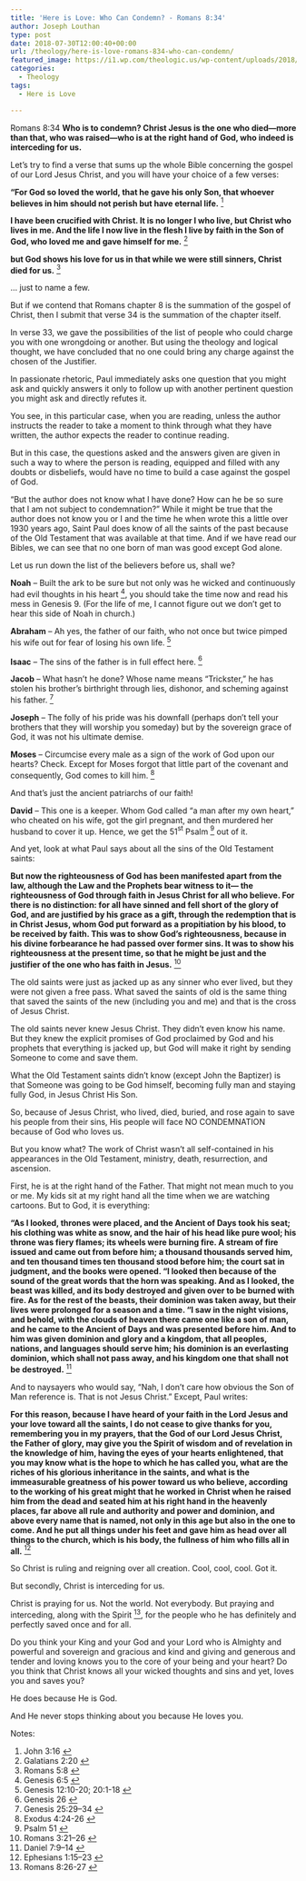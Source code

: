 ```yaml
---
title: 'Here is Love: Who Can Condemn? - Romans 8:34'
author: Joseph Louthan
type: post
date: 2018-07-30T12:00:40+00:00
url: /theology/here-is-love-romans-834-who-can-condemn/
featured_image: https://i1.wp.com/theologic.us/wp-content/uploads/2018/07/427569a2a3bad1ac6ac427e88975d68f.gif?resize=500%2C225
categories:
  - Theology
tags:
  - Here is Love

---
```

<p class="p1">
  Romans 8:34<i> </i><b>Who is to condemn? Christ Jesus is the one who died—more than that, who was raised—who is at the right hand of God, who indeed is interceding for us.</b>
</p>

<p class="p1">
  Let’s try to find a verse that sums up the whole Bible concerning the gospel of our Lord Jesus Christ, and you will have your choice of a few verses:
</p>

<p class="p1">
  <b>“For God so loved the world, that he gave his only Son, that whoever believes in him should not perish but have eternal life.</b> <a class="simple-footnote" title="John 3:16" id="return-note-3742-1" href="#note-3742-1"><sup>1</sup></a>
</p>

<p class="p1">
  <b>I have been crucified with Christ. It is no longer I who live, but Christ who lives in me. And the life I now live in the flesh I live by faith in the Son of God, who loved me and gave himself for me.</b> <a class="simple-footnote" title="Galatians 2:20" id="return-note-3742-2" href="#note-3742-2"><sup>2</sup></a>
</p>

<p class="p1">
  <b>but God shows his love for us in that while we were still sinners, Christ died for us.</b> <a class="simple-footnote" title="Romans 5:8" id="return-note-3742-3" href="#note-3742-3"><sup>3</sup></a>
</p>

<p class="p1">
  … just to name a few.
</p>

<p class="p1">
  But if we contend that Romans chapter 8 is the summation of the gospel of Christ, then I submit that verse 34 is the summation of the chapter itself.
</p>

<p class="p1">
  In verse 33, we gave the possibilities of the list of people who could charge you with one wrongdoing or another. But using the theology and logical thought, we have concluded that no one could bring any charge against the chosen of the Justifier.
</p>

<p class="p1">
  In passionate rhetoric, Paul immediately asks one question that you might ask and quickly answers it only to follow up with another pertinent question you might ask and directly refutes it.
</p>

<p class="p1">
  You see, in this particular case, when you are reading, unless the author instructs the reader to take a moment to think through what they have written, the author expects the reader to continue reading.
</p>

<p class="p1">
  But in this case, the questions asked and the answers given are given in such a way to where the person is reading, equipped and filled with any doubts or disbeliefs, would have no time to build a case against the gospel of God.
</p>

<p class="p1">
  “But the author does not know what I have done? How can he be so sure that I am not subject to condemnation?” While it might be true that the author does not know you or I and the time he when wrote this a little over 1930 years ago, Saint Paul does know of all the saints of the past because of the Old Testament that was available at that time. And if we have read our Bibles, we can see that no one born of man was good except God alone.
</p>

<p class="p1">
  Let us run down the list of the believers before us, shall we?
</p>

<p class="p1">
  <b>Noah</b> &#8211; Built the ark to be sure but not only was he wicked and continuously had evil thoughts in his heart <a class="simple-footnote" title="Genesis 6:5" id="return-note-3742-4" href="#note-3742-4"><sup>4</sup></a>, you should take the time now and read his mess in Genesis 9. (For the life of me, I cannot figure out we don’t get to hear this side of Noah in church.)
</p>

<p class="p1">
  <b>Abraham</b> &#8211; Ah yes, the father of our faith, who not once but twice pimped his wife out for fear of losing his own life. <a class="simple-footnote" title="Genesis 12:10-20; 20:1-18" id="return-note-3742-5" href="#note-3742-5"><sup>5</sup></a>
</p>

<p class="p1">
  <b>Isaac</b> &#8211; The sins of the father is in full effect here. <a class="simple-footnote" title="Genesis 26" id="return-note-3742-6" href="#note-3742-6"><sup>6</sup></a>
</p>

<p class="p1">
  <b>Jacob</b> &#8211; What hasn’t he done? Whose name means “Trickster,” he has stolen his brother’s birthright through lies, dishonor, and scheming against his father. <a class="simple-footnote" title="Genesis 25:29–34" id="return-note-3742-7" href="#note-3742-7"><sup>7</sup></a>
</p>

<p class="p1">
  <b>Joseph</b> &#8211; The folly of his pride was his downfall (perhaps don’t tell your brothers that they will worship you someday) but by the sovereign grace of God, it was not his ultimate demise.
</p>

<p class="p1">
  <b>Moses</b> &#8211; Circumcise every male as a sign of the work of God upon our hearts? Check. Except for Moses forgot that little part of the covenant and consequently, God comes to kill him. <a class="simple-footnote" title="Exodus 4:24-26" id="return-note-3742-8" href="#note-3742-8"><sup>8</sup></a>
</p>

<p class="p1">
  And that’s just the ancient patriarchs of our faith!
</p>

<p class="p1">
  <b>David</b> &#8211; This one is a keeper. Whom God called “a man after my own heart,” who cheated on his wife, got the girl pregnant, and then murdered her husband to cover it up. Hence, we get the 51<span class="s1"><sup>st</sup></span> Psalm <a class="simple-footnote" title="Psalm 51" id="return-note-3742-9" href="#note-3742-9"><sup>9</sup></a> out of it.
</p>

<p class="p1">
  And yet, look at what Paul says about all the sins of the Old Testament saints:
</p>

<p class="p1">
  <b>But now the righteousness of God has been manifested apart from the law, although the Law and the Prophets bear witness to it— </b><i> </i><b>the righteousness of God through faith in Jesus Christ for all who believe. For there is no distinction: </b><i> </i><b>for all have sinned and fell short of the glory of God, </b><i> </i><b>and are justified by his grace as a gift, through the redemption that is in Christ Jesus, </b><i> </i><b>whom God put forward as a propitiation by his blood, to be received by faith. This was to show God’s righteousness, because in his divine forbearance he had passed over former sins. </b><i> </i><b>It was to show his righteousness at the present time, so that he might be just and the justifier of the one who has faith in Jesus.</b> <a class="simple-footnote" title="Romans 3:21–26" id="return-note-3742-10" href="#note-3742-10"><sup>10</sup></a>
</p>

<p class="p1">
  The old saints were just as jacked up as any sinner who ever lived, but they were not given a free pass. What saved the saints of old is the same thing that saved the saints of the new (including you and me) and that is the cross of Jesus Christ.
</p>

<p class="p1">
  The old saints never knew Jesus Christ. They didn’t even know his name. But they knew the explicit promises of God proclaimed by God and his prophets that everything is jacked up, but God will make it right by sending Someone to come and save them.
</p>

<p class="p1">
  What the Old Testament saints didn’t know (except John the Baptizer) is that Someone was going to be God himself, becoming fully man and staying fully God, in Jesus Christ His Son.
</p>

<p class="p1">
  So, because of Jesus Christ, who lived, died, buried, and rose again to save his people from their sins, His people will face NO CONDEMNATION because of God who loves us.
</p>

<p class="p1">
  But you know what? The work of Christ wasn’t all self-contained in his appearances in the Old Testament, ministry, death, resurrection, and ascension.
</p>

<p class="p1">
  First, he is at the right hand of the Father. That might not mean much to you or me. My kids sit at my right hand all the time when we are watching cartoons. But to God, it is everything:
</p>

<p class="p1">
  <b>“As I looked, thrones were placed, and the Ancient of Days took his seat; his clothing was white as snow, and the hair of his head like pure wool; his throne was fiery flames; its wheels were burning fire. </b><i> </i><b>A stream of fire issued and came out from before him; a thousand thousands served him, and ten thousand times ten thousand stood before him; the court sat in judgment, and the books were opened. </b><i> </i><b>“I looked then because of the sound of the great words that the horn was speaking. And as I looked, the beast was killed, and its body destroyed and given over to be burned with fire. </b><i> </i><b>As for the rest of the beasts, their dominion was taken away, but their lives were prolonged for a season and a time. </b><i> </i><b>“I saw in the night visions, and behold, with the clouds of heaven there came one like a son of man, and he came to the Ancient of Days and was presented before him. </b><i> </i><b>And to him was given dominion and glory and a kingdom, that all peoples, nations, and languages should serve him; his dominion is an everlasting dominion, which shall not pass away, and his kingdom one that shall not be destroyed.</b> <a class="simple-footnote" title="Daniel 7:9–14" id="return-note-3742-11" href="#note-3742-11"><sup>11</sup></a>
</p>

<p class="p1">
  And to naysayers who would say, “Nah, I don’t care how obvious the Son of Man reference is. That is not Jesus Christ.” Except, Paul writes:
</p>

<p class="p1">
  <b>For this reason, because I have heard of your faith in the Lord Jesus and your love toward all the saints, </b><i> </i><b>I do not cease to give thanks for you, remembering you in my prayers, </b><i> </i><b>that the God of our Lord Jesus Christ, the Father of glory, may give you the Spirit of wisdom and of revelation in the knowledge of him, </b><i> </i><b>having the eyes of your hearts enlightened, that you may know what is the hope to which he has called you, what are the riches of his glorious inheritance in the saints, </b><i> </i><b>and what is the immeasurable greatness of his power toward us who believe, according to the working of his great might </b><i> </i><b>that he worked in Christ when he raised him from the dead and seated him at his right hand in the heavenly places, </b><i> </i><b>far above all rule and authority and power and dominion, and above every name that is named, not only in this age but also in the one to come. </b><i> </i><b>And he put all things under his feet and gave him as head over all things to the church, </b><i> </i><b>which is his body, the fullness of him who fills all in all.</b> <a class="simple-footnote" title="Ephesians 1:15–23" id="return-note-3742-12" href="#note-3742-12"><sup>12</sup></a>
</p>

<p class="p1">
  So Christ is ruling and reigning over all creation. Cool, cool, cool. Got it.
</p>

<p class="p1">
  But secondly, Christ is interceding for us.
</p>

<p class="p1">
  Christ is praying for us. Not the world. Not everybody. But praying and interceding, along with the Spirit <a class="simple-footnote" title="Romans 8:26-27" id="return-note-3742-13" href="#note-3742-13"><sup>13</sup></a>, for the people who he has definitely and perfectly saved once and for all.
</p>

<p class="p1">
  Do you think your King and your God and your Lord who is Almighty and powerful and sovereign and gracious and kind and giving and generous and tender and loving knows you to the core of your being and your heart? Do you think that Christ knows all your wicked thoughts and sins and yet, loves you and saves you?
</p>

<p class="p1">
  He does because He is God.
</p>

<p class="p1">
  And He never stops thinking about you because He loves you.
</p>

<div class="simple-footnotes">
  <p class="notes">
    Notes:
  </p>
  
  <ol>
    <li id="note-3742-1">
      John 3:16 <a href="#return-note-3742-1">&#8617;</a>
    </li>
    <li id="note-3742-2">
      Galatians 2:20 <a href="#return-note-3742-2">&#8617;</a>
    </li>
    <li id="note-3742-3">
      Romans 5:8 <a href="#return-note-3742-3">&#8617;</a>
    </li>
    <li id="note-3742-4">
      Genesis 6:5 <a href="#return-note-3742-4">&#8617;</a>
    </li>
    <li id="note-3742-5">
      Genesis 12:10-20; 20:1-18 <a href="#return-note-3742-5">&#8617;</a>
    </li>
    <li id="note-3742-6">
      Genesis 26 <a href="#return-note-3742-6">&#8617;</a>
    </li>
    <li id="note-3742-7">
      Genesis 25:29–34 <a href="#return-note-3742-7">&#8617;</a>
    </li>
    <li id="note-3742-8">
      Exodus 4:24-26 <a href="#return-note-3742-8">&#8617;</a>
    </li>
    <li id="note-3742-9">
      Psalm 51 <a href="#return-note-3742-9">&#8617;</a>
    </li>
    <li id="note-3742-10">
      Romans 3:21–26 <a href="#return-note-3742-10">&#8617;</a>
    </li>
    <li id="note-3742-11">
      Daniel 7:9–14 <a href="#return-note-3742-11">&#8617;</a>
    </li>
    <li id="note-3742-12">
      Ephesians 1:15–23 <a href="#return-note-3742-12">&#8617;</a>
    </li>
    <li id="note-3742-13">
      Romans 8:26-27 <a href="#return-note-3742-13">&#8617;</a>
    </li>
  </ol>
</div>